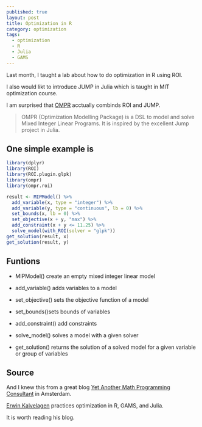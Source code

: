 ```yaml
---
published: true
layout: post
title: Optimization in R
category: optimization
tags:
  - optimization
  - R
  - Julia
  - GAMS
---
```

Last month, I taught a lab about how to do optimization in R using ROI.

I also would likt to introduce JUMP in Julia which is taught in MIT optimization course.

I am surprised that [OMPR](https://github.com/dirkschumacher/ompr) acctually combinds ROI and JUMP.

> OMPR (Optimization Modelling Package) is a DSL to model and solve Mixed Integer Linear Programs. It is inspired by the excellent Jump project in Julia.


## One simple example is 

```r
library(dplyr)
library(ROI)
library(ROI.plugin.glpk)
library(ompr)
library(ompr.roi)

result <- MIPModel() %>%
  add_variable(x, type = "integer") %>%
  add_variable(y, type = "continuous", lb = 0) %>%
  set_bounds(x, lb = 0) %>%
  set_objective(x + y, "max") %>%
  add_constraint(x + y <= 11.25) %>%
  solve_model(with_ROI(solver = "glpk")) 
get_solution(result, x)
get_solution(result, y)
```


## Funtions

 - MIPModel() create an empty mixed integer linear model

 - add_variable() adds variables to a model

 - set_objective() sets the objective function of a model

 - set_bounds()sets bounds of variables

 - add_constraint() add constraints

 - solve_model() solves a model with a given solver

 - get_solution() returns the solution of a solved model for a given variable or group of variables


## Source

And I knew this from a great blog [Yet Another Math Programming Consultant](http://yetanothermathprogrammingconsultant.blogspot.ca/search?updated-max=2016-09-07T12:43:00-04:00&max-results=10&start=26&by-date=false) in Amsterdam. 

[Erwin Kalvelagen](https://plus.google.com/100547539949080099832) practices optimization in R, GAMS, and Julia. 

It is worth reading his blog.
